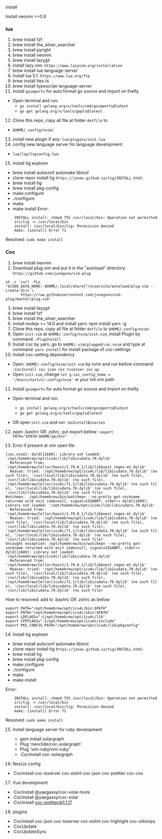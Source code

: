 install

Install neovim >=0.9

### lua

1. brew install fzf
2. brew install the_silver_searcher
3. brew install pyright
4. brew install neovim
5. brew install lazygit
6. install lazy vim: `https://www.lazyvim.org/installation`
7. brew install lua-language-server
8. install lua 5.1: `https://www.lua.org/ftp`
9. brew install ltex-ls
10. brew install typescript-language-server
11. Install `goimports` for auto format go source and import on thefly
- Open terminal and run:
  + `go install golang.org/x/tools/cmd/goimports@latest`
  + `go get golang.org/x/tools/gopls@latest`
12. Clone this repo, copy all file at folder `dotfile` to
   + `$HOME/.config/nvim/`
13. install new plugin if any: `lua/plugins/init.lua`
14. config new language server for language development:
   + `lua/lsp/lspconfig.lua`:
15. Install tig explorer
  - brew install autoconf automake libtool
  - clone repor install tig `https://jonas.github.io/tig/INSTALL.html`:
  - brew install tig
  - brew install pkg-config
  - make configure
  - ./configure
  - make
  - make install
Error:
```
    INSTALL install: chmod 755 /usr/local/bin: Operation not permitted
    src/tig -> /usr/local/bin
    install: /usr/local/bin/tig: Permission denied
    make: [install] Error 71
```
Resolved: `sudo make install`

### Coc
1. brew install neovim
2. Download plug.vim and put it in the "autoload" directory: `https://github.com/junegunn/vim-plug`
```
sh -c 'curl -fLo "${XDG_DATA_HOME:-$HOME/.local/share}"/nvim/site/autoload/plug.vim --create-dirs \
       https://raw.githubusercontent.com/junegunn/vim-plug/master/plug.vim'
```
3. brew install lazygit
4. brew install fzf
5. brew install the_silver_searcher
6. install nodejs >= 14.0 and install yarn: npm install yarn -g
7. Clone this repo, copy all file at folder `dotfile` to `$HOME/.config/nvim/`
8. Open `init.vim` at `$HOME/.config/nvim/init.vim`, install Plugin by command: `:PlugInstall`
9. Install coc by yarn, go to `$HOME/.vim/plugged/coc.nvim` and type at command: `yarn install` for install package of coc-settings
10. Install coc-setting dependency

- Open: `$HOME/.config/nvim/init.vim` by nvim and run bellow command: `:CocInstall coc-json coc-tsserver coc-go`
- Open `init.vim`, change `let g:coc_config_home = '/Users/nartvt/.config/nvim'` => your init.vim path

11. Install `goimports` for auto format go source and import on thefly

- Open terminal and run:
  + `go install golang.org/x/tools/cmd/goimports@latest`
  + `go get golang.org/x/tools/gopls@latest`

- OR open `init.vim` and run `:GoInstallBinaries`

12. open .bashrc OR .zshrc, put export bellow :
    `export PATH="$PATH:$HOME/go/bin"`

13. Error if present at vim open file

```
[coc.nvim]: dyld[11689]: Library not loaded: '/opt/homebrew/opt/icu4c/lib/libicudata.70.dylib'
  Referenced from: '/opt/homebrew/Cellar/boost/1.79.0_1/lib/libboost_regex-mt.dylib'
  Reason: tried: '/opt/homebrew/opt/icu4c/lib/libicudata.70.dylib' (no such file), '/usr/local/lib/libicudata.70.dylib' (no such file), '/usr/lib/libicudata.70.dylib' (no such file), '/opt/homebrew/Cellar/icu4c/71.1/lib/libicudata.70.dylib' (no such fil
e), '/usr/local/lib/libicudata.70.dylib' (no such file), '/usr/lib/libicudata.70.dylib' (no such file)
Watchman:  /opt/homebrew/bin/watchman --no-pretty get-sockname returned with exit code=null, signal=SIGABRT, stderr= dyld[11689]: Library not loaded: '/opt/homebrew/opt/icu4c/lib/libicudata.70.dylib'
  Referenced from: '/opt/homebrew/Cellar/boost/1.79.0_1/lib/libboost_regex-mt.dylib'
  Reason: tried: '/opt/homebrew/opt/icu4c/lib/libicudata.70.dylib' (no such file), '/usr/local/lib/libicudata.70.dylib' (no such file), '/usr/lib/libicudata.70.dylib' (no such file), '/opt/homebrew/Cellar/icu4c/71.1/lib/libicudata.70.dylib' (no such fil
e), '/usr/local/lib/libicudata.70.dylib' (no such file), '/usr/lib/libicudata.70.dylib' (no such file)
Uncaught exception: /opt/homebrew/bin/watchman --no-pretty get-sockname returned with exit code=null, signal=SIGABRT, stderr= dyld[11689]: Library not loaded: '/opt/homebrew/opt/icu4c/lib/libicudata.70.dylib'
  Referenced from: '/opt/homebrew/Cellar/boost/1.79.0_1/lib/libboost_regex-mt.dylib'
  Reason: tried: '/opt/homebrew/opt/icu4c/lib/libicudata.70.dylib' (no such file), '/usr/local/lib/libicudata.70.dylib' (no such file), '/usr/lib/libicudata.70.dylib' (no such file), '/opt/homebrew/Cellar/icu4c/71.1/lib/libicudata.70.dylib' (no such fil
e), '/usr/local/lib/libicudata.70.dylib' (no such file), '/usr/lib/libicudata.70.dylib' (no such file)
```

How to resolved: add to .bashrc OR .zshrc as bellow

```
export PATH="/opt/homebrew/opt/icu4c/bin:$PATH"
export PATH="/opt/homebrew/opt/icu4c/sbin:$PATH"
export LDFLAGS="-L/opt/homebrew/opt/icu4c/lib"
export CPPFLAGS="-I/opt/homebrew/opt/icu4c/include"
export PKG_CONFIG_PATH="/opt/homebrew/opt/icu4c/lib/pkgconfig"
```

14. Install tig explorer

- brew install autoconf automake libtool
- clone repor install tig `https://jonas.github.io/tig/INSTALL.html`:
- brew install tig
- brew install pkg-config
- make configure
- ./configure
- make
- make install

Error:

```
    INSTALL install: chmod 755 /usr/local/bin: Operation not permitted
    src/tig -> /usr/local/bin
    install: /usr/local/bin/tig: Permission denied
    make: [install] Error 71
```

Resolved: `sudo make install`

15. Install language server for ruby development

    - gem install solargraph
    - Plug 'neoclide/coc-solargraph'
    - Plug 'vim-ruby/vim-ruby'
    - :CocInstall coc-solargraph

16. NestJs config

- :CocInstall coc-tsserver coc-eslint coc-json coc-prettier coc-css

17. Vue development

- :CocInstall @yaegassy/coc-volar-tools
- :CocInstall @yaegassy/coc-volar
- :CocInstall coc-prettier@1.1.17

18. plugins
- :CocInstall coc-json coc-tsserver coc-eslint coc-highlight  coc-ultisnips
- :CocUpdate
- :CocUpdateSync
